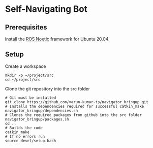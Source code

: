 # Self-Navigating Bot

## Prerequisites
Install the [ROS Noetic](http://wiki.ros.org/noetic/Installation/Ubuntu) framework for Ubuntu 20.04.

## Setup
Create a workspace
```
mkdir -p ~/project/src
cd ~/project/src
```
Clone the git repository into the src folder
```
# Git must be installed
git clone https://github.com/varun-kumar-tp/navigator_bringup.git
# Installs the dependencies required for successful catkin_make
navigator_bringup/dependencies.sh
# Clones the required packages from github into the src folder 
navigator_bringup/packages.sh
cd ..
# Builds the code
catkin_make
# If no errors run
source devel/setup.bash
```